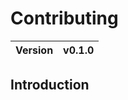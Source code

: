 # Contributing

| Version | v0.1.0                     |
| ------- | -------------------------- |

## Introduction